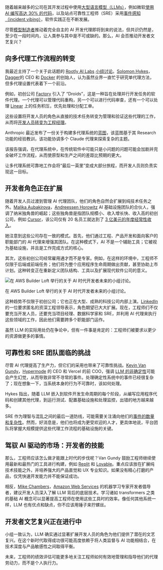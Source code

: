 随着越来越多的公司在其开发过程中使用[大型语言模型（LLMs）](https://thenewstack.io/what-is-a-large-language-model/)，例如微软[使用 AI 编写高达 30% 的代码](https://techcrunch.com/2025/04/29/microsoft-ceo-says-up-to-30-of-the-companys-code-was-written-by-ai)，以及站点可靠性工程师（SRE）采用[事件感知（incident vibing）](https://thenewstack.io/vibe-coding-is-here-but-are-you-ready-for-incident-vibing)，软件实践正在不断发展。

尽管[模型制造者](https://www.inc.com/joe-procopio/anthropics-ceo-said-all-code-will-be-ai-generated-in-a-year/91163367?utm_source=chatgpt.com)推动着完全自主的 AI 开发代理即将到来的说法，但共识仍然是，至少在一段时间内，让人类参与其中是不可或缺的。那么，AI 会否推动开发者文艺复兴？

## 向多代理工作流程的转变

我最近主持了一个关于此话题的 [Rootly AI Labs](https://labs.rootly.ai/) [小组讨论](https://lu.ma/ki58hev3)。[Solomon Hykes](https://thenewstack.io/solomon-hykes-dagger-brings-the-promise-of-docker-to-ci-cd/)，[Dagger](https://dagger.io/)的 CEO 和 [Docker](https://www.docker.com/?utm_content=inline+mention) 的创始人，认为虽然业界一直忙于研究单代理方法，但多代理设置代表着下一个前沿。

例如，初创公司 [Factory](https://www.factory.ai/) 引入了 “Droids”，这是一种旨在处理并行开发任务的软件代理。一个代理可以管理代码重构，另一个可以进行代码审查，还有一个可以处理 [Linear](https://thenewstack.io/anti-agile-project-tracker-linear-the-latest-to-take-on-jira/) 上的任务积压，优先处理和分配工单。

这些设置将开发人员的角色从直接的技术任务转变为管理和验证这些代理的工作，从而将[开发人员转变为工程经理](https://thenewstack.io/ai-will-steal-developer-jobs-but-not-how-you-think/)。

Anthropic 最近发布了一份关于构建多代理系统的[蓝图](https://www.anthropic.com/engineering/built-multi-agent-research-system)，该蓝图基于其 Research 功能的经验教训，该功能协调多个 Claude 代理来探索复杂的主题。

该报告强调，在代理系统中，在传统软件中可能只是小问题的问题可能会加剧并完全破坏工作流程，从而使原型和生产之间的差距比预期的更大。

让多代理系统可靠地工作会将“最后一英里”变成大部分旅程，而开发人员则负责实现这一目标。

## 开发者角色正在扩展

随着开发人员过渡到管理 AI 代理团队，他们的角色自然会扩展到纯技术任务之外。[Malika Aubakirova](https://www.linkedin.com/in/malika-aubakirova-54759984/)，[Andreessen Horowitz](https://a16z.com/) AI 基础设施团队的合伙人，强调了纳米独角兽的崛起；这些独角兽是指团队规模小、收入增长快、收入高的初创公司，例如 [Cursor](https://thenewstack.io/5-ways-cursor-ai-sets-the-standard-for-ai-coding-assistance/)，该公司仅有 20 名员工就达到了 [3 亿美元的年度经常性收入](https://www.fastcompany.com/91322491/ai-coding-tools-could-bring-us-the-one-employee-unicorn)。

她注意到这些公司存在一致的模式。首先，他们通过工程、产品开发和面向客户的职能部门的 AI 代理来增强其团队。在这种模式下，AI 不是一个辅助工具；它被视为基础设施，并且是工作完成方式的核心。

其次，这些初创公司经常雇用通才而不是专家。例如，在这样的环境中，工程师不仅限于后端或前端任务；他们将为整个应用程序生命周期做出贡献，甚至协助上市计划。这种转变正在重新定义团队结构、工具以及扩展现代软件公司的意义。

![在 AWS Builder Loft 举行的关于 AI 时代开发者未来的小组讨论。](https://cdn.thenewstack.io/media/2025/06/332ff6e2-unnamed-1-1024x683.jpg)

在 AWS Builder Loft 举行的关于 AI 时代开发者未来的小组讨论。

这种趋势不仅限于初创公司；它也正在大型、成熟的科技公司内部上演。[LinkedIn](https://thenewstack.io/5-lessons-from-linkedins-first-foray-into-genai-development/) 的一位要求匿名的资深工程领导表示，角色期望已大大扩展。现在，工程师们不仅要充当开发人员，还要充当项目经理、数据科学家和 SRE，并利用 AI 代理来执行这些领域的工作，因此他们需要跨多个职能部门运作。

虽然 LLM 的实际用处仍在争论中，但有一件事是肯定的：工程师们被要求以更少的资源做更多的事情。

## 可靠性和 SRE 团队面临的挑战

尽管 AI 代理提高了生产力，但它们的采用也带来了可靠性挑战。[Kevin Van Gundy](https://www.linkedin.com/in/kevinvangundy/)，[Hypermode](http://hypermode.com) 的 CEO 和 Vercel 的前 COO，强调 [LLM 的非确定性](https://rootly.com/humans-of-reliability/kaspar-von-grunberg#the-limits-of-llms-for-reliability-and-automation)可能会产生幻觉，从而导致非常不寻常的事件。处理确定性系统中的事件已经很复杂了；现在想象一下，当系统本身的行为不可靠时，该如何处理。

Hykes 指出，随着 LLM 嵌入到软件开发生命周期的每个阶段，从编写应用程序代码和创建其他代理，到运行测试、配置基础设施和处理监控，出错的地方越来越多。

SRE 作为理智与混乱之间的最后一道防线，可能需要关注涌向他们的[事件的数量和复杂性](https://leaddev.com/software-quality/ai-assisted-coding-incident-magnet)。然而，好消息是，他们也将成为更受欢迎的人才，更具体地说，平台团队将掌握大规模提供这些代理工作流程的基础设施的关键。

## 驾驭 AI 驱动的市场：开发者的技能

那么，工程师应该怎么做才能跟上时代的步伐呢？Van Gundy 鼓励工程师继续使用最新和最热门的工具进行构建，例如 [Replit](https://replit.com/) 和 [Lovable](https://lovable.dev/)。重点应该放在扩展纯技术技能之外，并培养强大的产品直觉和 UX 专业知识。如果没有精心打磨的产品，仅凭快速开发能力并不能保证成功。

相反，[Mike Chambers](https://www.linkedin.com/in/mikegchambers)，[Amazon Web Services](https://aws.amazon.com/?utm_content=inline+mention) 的机器学习专家开发者倡导者，建议开发人员深入了解 LLM 背后的底层技术。学习诸如 transformers 之类的基础 AI 概念可以显著提高工程师在使用这些工具时的效率。像任何其他系统一样，LLM 也有优点和缺点，你不应该用锤子来拧螺丝。

## 开发者文艺复兴正在进行中

小组一致认为，LLM 确实通过显著扩展开发人员的角色为他们提供了潜在的文艺复兴。在这个新时代取得成功很可能高度依赖于将人类监督与 AI 功能相结合，在技术深度与产品敏感性之间取得平衡。

未来，工程师的绩效评估可能更多地关注工程师如何有效地管理和指导他们的代理劳动力，而不是个人执行力。